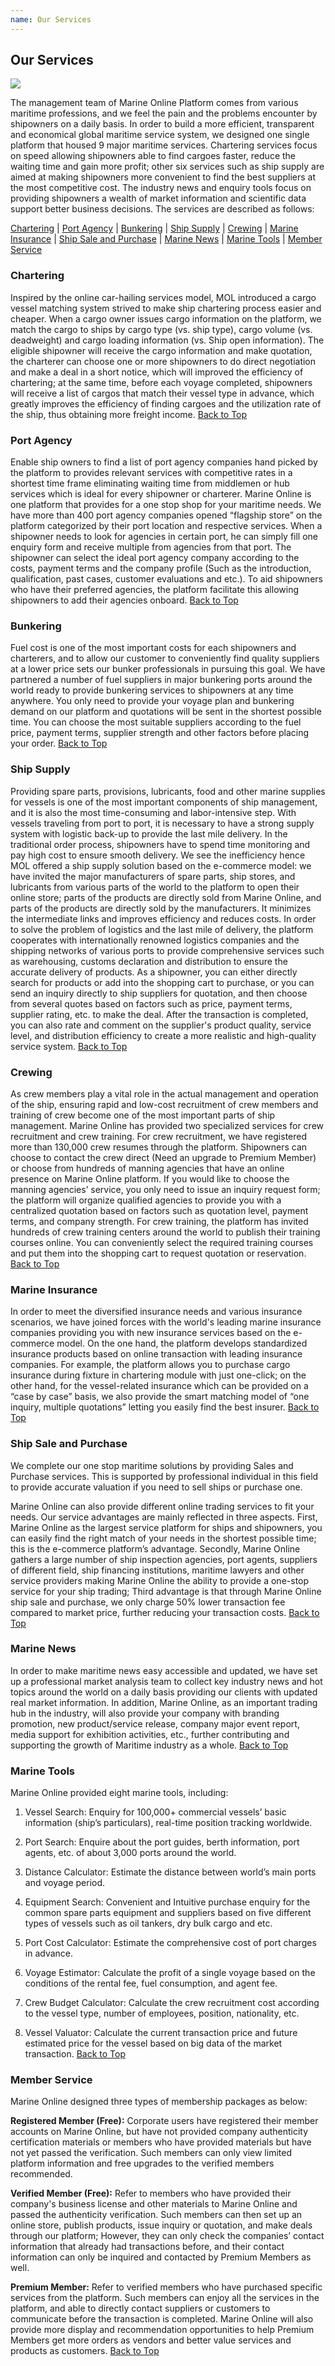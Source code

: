 ```yaml
---
name: Our Services
---
```


## Our Services

![](https://bwec-file.oss-cn-hongkong.aliyuncs.com/cms/our_services.jpg)

The management team of Marine Online Platform comes from various maritime professions, and we feel the pain and the problems encounter by shipowners on a daily basis. In order to build a more efficient, transparent and economical global maritime service system, we designed one single platform that housed 9 major maritime services. Chartering services focus on speed allowing shipowners able to find cargoes faster, reduce the waiting time and gain more profit; other six services such as ship supply are aimed at making shipowners more convenient to find the best suppliers at the most competitive cost. The industry news and enquiry tools focus on providing shipowners a wealth of market information and scientific data support better business decisions. The services are described as follows:

[Chartering](#chartering) | [Port Agency](#port-agency) | [Bunkering](#bunkering) | [Ship Supply](#ship-supply) | [Crewing](#crewing) | [Marine Insurance](#marine-insurance) | [Ship Sale and Purchase](#ship-sale-and-purchase) | [Marine News](#marine-news) | [Marine Tools](#marine-tools) | [Member Service](#member-service)

### Chartering

Inspired by the online car-hailing services model, MOL introduced a cargo vessel matching system strived to make ship chartering process easier and cheaper. When a cargo owner issues cargo information on the platform, we match the cargo to ships by cargo type (vs. ship type), cargo volume (vs. deadweight) and cargo loading information (vs. Ship open information). The eligible shipowner will receive the cargo information and make quotation, the charterer can choose one or more shipowners to do direct negotiation and make a deal in a short notice, which will improved the efficiency of chartering; at the same time, before each voyage completed, shipowners will receive a list of cargos that match their vessel type in advance, which greatly improves the efficiency of finding cargoes and the utilization rate of the ship, thus obtaining more freight income.  [Back to Top](ourservices#)

### Port Agency
Enable ship owners to find a list of port agency companies hand picked by the platform to provides relevant services with competitive rates in a shortest time frame eliminating waiting time from middlemen or hub services which is ideal for every shipowner or charterer. Marine Online is one platform that provides for a one stop shop for your maritime needs. We have more than 400 port agency companies opened “flagship store” on the platform categorized by their port location and respective services. When a shipowner needs to look for agencies in certain port, he can simply fill one enquiry form and receive multiple from agencies from that port. The shipowner can select the ideal port agency company according to the costs, payment terms and the company profile (Such as the introduction, qualification, past cases, customer evaluations and etc.). To aid shipowners who have their preferred agencies, the platform facilitate this allowing shipowners to add their agencies onboard.  [Back to Top](ourservices#)

### Bunkering

Fuel cost is one of the most important costs for each shipowners and charterers, and to allow our customer to conveniently find quality suppliers at a lower price sets our bunker professionals in pursuing this goal. We have partnered a number of fuel suppliers in major bunkering ports around the world ready to provide bunkering services to shipowners at any time anywhere. You only need to provide your voyage plan and bunkering demand on our platform and quotations will be sent in the shortest possible time. You can choose the most suitable suppliers according to the fuel price, payment terms, supplier strength and other factors before placing your order.  [Back to Top](ourservices#)

### Ship Supply

Providing spare parts, provisions,  lubricants, food and other marine supplies for vessels is one of the most important components of ship management, and it is also the most time-consuming and labor-intensive step. With vessels traveling from port to port, it is necessary to have a strong supply system with logistic back-up to provide the last mile delivery. In the traditional order process, shipowners have to spend time monitoring and pay high cost to ensure smooth delivery. We see the inefficiency hence MOL offered a ship supply solution based on the e-commerce model: we have invited the major manufacturers of spare parts, ship stores, and lubricants from various parts of the world to the platform to open their online store; parts of the products are directly sold from Marine Online, and parts of the products are directly sold by the manufacturers. It minimizes the intermediate links and improves efficiency and reduces costs. In order to solve the problem of logistics and the last mile of delivery, the platform cooperates with internationally renowned logistics companies and the shipping networks of various ports to provide comprehensive services such as warehousing, customs declaration and distribution to ensure the accurate delivery of products. As a shipowner, you can either directly search for products or add into the shopping cart to purchase, or you can send an inquiry directly to ship suppliers for quotation, and then choose from several quotes based on factors such as price, payment terms, supplier rating, etc. to make the deal. After the transaction is completed, you can also rate and comment on the supplier's product quality, service level, and distribution efficiency to create a more realistic and high-quality service system.  [Back to Top](ourservices#)

### Crewing

As crew members play a vital role in the actual management and operation of the ship, ensuring rapid and low-cost recruitment of crew members and training of crew become one of the most important parts of ship management. Marine Online has provided two specialized services for crew recruitment and crew training. For crew recruitment, we have registered more than 130,000 crew resumes through the platform. Shipowners can choose to contact the crew direct (Need an upgrade to Premium Member) or choose from hundreds of manning agencies that have an online presence on Marine Online platform. If you would like to choose the manning agencies’ service, you only need to issue an inquiry request form; the platform will organize qualified agencies to provide you with a centralized quotation based on factors such as quotation level, payment terms, and company strength. For crew training, the platform has invited hundreds of crew training centers around the world to publish their training courses online. You can conveniently select the required training courses and put them into the shopping cart to request quotation or reservation.  [Back to Top](ourservices#)

### Marine Insurance

In order to meet the diversified insurance needs and various insurance scenarios, we have joined forces with the world's leading marine insurance companies providing you with new insurance services based on the e-commerce model. On the one hand, the platform develops standardized insurance products based on online transaction with leading insurance companies. For example, the platform allows you to purchase cargo insurance during fixture in chartering module with just one-click; on the other hand, for the vessel-related insurance which can be provided on a “case by case” basis, we also provide the smart matching model of “one inquiry, multiple quotations” letting  you easily find the best insurer.  [Back to Top](ourservices#)

### Ship Sale and Purchase

We complete our one stop maritime solutions by providing Sales and Purchase services. This is supported by professional individual in this field to provide accurate valuation if you need to sell ships or purchase one. 

Marine Online can also provide different online trading services to fit your needs. Our service advantages are mainly reflected in three aspects. First, Marine Online as the largest service platform for ships and shipowners, you can easily find the right match of your needs in the shortest possible time; this is the e-commerce platform’s advantage. Secondly, Marine Online gathers a large number of ship inspection agencies, port agents, suppliers of different field, ship financing institutions, maritime lawyers and other service providers making Marine Online the ability to provide a one-stop service for your ship trading; Third advantage is that through Marine Online ship sale and purchase, we only charge 50% lower transaction fee compared to market price, further reducing your transaction costs.  [Back to Top](ourservices#)

### Marine News

In order to make maritime news easy accessible and updated, we have set up a professional market analysis team to collect key industry news and hot topics around the world on a daily basis providing our clients with updated real market information.  In addition, Marine Online, as an important trading hub in the industry, will also provide your company with branding promotion, new product/service release, company major event report, media support for exhibition activities, etc., further contributing and supporting the growth of Maritime industry as a whole.  [Back to Top](ourservices#)

### Marine Tools

Marine Online provided eight marine tools, including: 

1. Vessel Search: Enquiry for 100,000+ commercial vessels’ basic information (ship’s particulars), real-time position tracking worldwide.

2. Port Search: Enquire about the port guides, berth information, port agents, etc. of about 3,000 ports around the world.

3. Distance Calculator:  Estimate the distance between world’s main ports and voyage period.

4. Equipment Search: Convenient and Intuitive purchase enquiry for the common spare parts equipment and suppliers based on five different types of vessels such as oil tankers, dry bulk cargo and etc.

5. Port Cost Calculator: Estimate the comprehensive cost of port charges in advance.

6. Voyage Estimator: Calculate the profit of a single voyage based on the conditions of the rental fee, fuel consumption, and agent fee.

7. Crew Budget Calculator: Calculate the crew recruitment cost according to the vessel type, number of employees, position, nationality, etc.

8. Vessel Valuator: Calculate the current transaction price and future estimated price for the vessel based on big data of the market transaction.  [Back to Top](ourservices#)

### Member Service

Marine Online designed three types of membership packages as below: 

**Registered Member (Free):** Corporate users have registered their member accounts on Marine Online, but have not provided company authenticity certification materials or members who have provided materials but have not yet passed the verification. Such members can only view limited platform information and free upgrades to the verified members recommended.

**Verified Member (Free):** Refer to members who have provided their company's business license and other materials to Marine Online and passed the authenticity verification. Such members can then set up an online store, publish products, issue inquiry or quotation, and make deals through our platform; However, they can only check the companies’ contact information that already had transactions before, and their contact information can only be inquired and contacted by Premium Members as well.

**Premium Member:** Refer to verified members who have purchased specific services from the platform. Such members can enjoy all the services in the platform, and able to directly contact suppliers or customers to communicate before the transaction is completed. Marine Online will also provide more display and recommendation opportunities to help Premium Members get more orders as vendors and better value services and products as customers.  [Back to Top](ourservices#)
